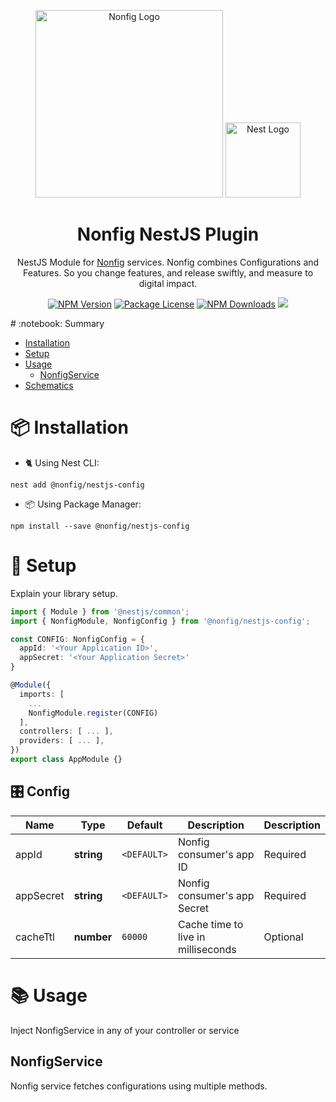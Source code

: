 <p align="center">
  <a href="https://nonfig.com/" target="blank"><img src="https://www.nonfig.com/wp-content/uploads/2020/07/nonfig-logo.png" width="300" alt="Nonfig Logo" /></a>
  <a href="https://nestjs.com/" target="blank"><img src="https://nestjs.com/img/logo-small.svg" width="120" alt="Nest Logo" /></a>
</p>
<h1 align="center"> Nonfig NestJS Plugin </h1>
<p align="center">
  NestJS Module for <a href="https://nonfig.com" target="_blank">Nonfig</a> services. Nonfig combines Configurations and Features. So you change features, and release swiftly, and measure to digital impact.
</p>
<p align="center">
<a href="https://www.npmjs.com/~nonfig" target="_blank"><img src="https://img.shields.io/npm/v/@nonfig/nestjs-config.svg" alt="NPM Version" /></a>
<a href="https://www.npmjs.com/~nonfig" target="_blank"><img src="https://img.shields.io/npm/l/@nonfig/nestjs-config.svg" alt="Package License" /></a>
<a href="https://www.npmjs.com/~nonfig" target="_blank"><img src="https://img.shields.io/npm/dm/@nonfig/nestjs-config.svg" alt="NPM Downloads" /></a>
<a href="https://twitter.com/nonfig" target="_blank"><img src="https://img.shields.io/twitter/follow/nonfig.svg?style=social&label=Follow"></a>
</p>
# :notebook: Summary

* [Installation](#installation)
* [Setup](#setup)
* [Usage](#usage)
  * [NonfigService](#librarynameservice)
* [Schematics](#schematics)

# :package: Installation

* :cat2: Using Nest CLI:
```
nest add @nonfig/nestjs-config
```

* :package: Using Package Manager: 
```
npm install --save @nonfig/nestjs-config
```

# :wrench: Setup

Explain your library setup.

```typescript
import { Module } from '@nestjs/common';
import { NonfigModule, NonfigConfig } from '@nonfig/nestjs-config';

const CONFIG: NonfigConfig = {
  appId: '<Your Application ID>',
  appSecret: '<Your Application Secret>'
}

@Module({
  imports: [
    ...
    NonfigModule.register(CONFIG)
  ],
  controllers: [ ... ],
  providers: [ ... ],
})
export class AppModule {}
```

## :control_knobs: Config

| Name | Type | Default | Description | Description |
| --- | --- | --- | --- | --- |
| appId | __string__ | `<DEFAULT>` | Nonfig consumer's app ID | Required |
| appSecret | __string__ | `<DEFAULT>` | Nonfig consumer's app Secret | Required |
| cacheTtl | __number__ | `60000` | Cache time to live in milliseconds | Optional |

# :books: Usage

Inject NonfigService in any of your controller or service

## NonfigService

Nonfig service fetches configurations using multiple methods.
